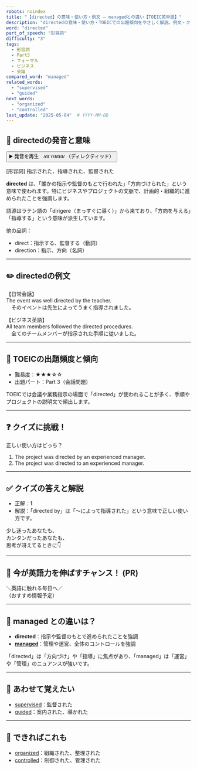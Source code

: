 ```yaml
---
robots: noindex
title: "【directed】の意味・使い方・例文 ― managedとの違い【TOEIC英単語】"
description: "directedの意味・使い方・TOEICでの出題傾向をやさしく解説。例文・クイズ付きでmanagedとの違いもわかりやすく学べます。"
word: "directed"
part_of_speech: "形容詞"
difficulty: "3"
tags:
  - 形容詞
  - Part3
  - フォーマル
  - ビジネス
  - 会議
compared_word: "managed"
related_words:
  - "supervised"
  - "guided"
next_words:
  - "organized"
  - "controlled"
last_update: "2025-05-04"  # YYYY-MM-DD
---
```


## 🔰 directedの発音と意味

<button class="play-audio" onclick="playTTS('directed')">
  <span class="play-audio-main">
    ▶️ 発音を再生　/dɪˈrɛktɪd/
  </span>
  <span class="play-audio-sub">
    （ディレクティッド）
  </span>
</button>

[形容詞] 指示された、指導された、監督された

**directed** は、「誰かの指示や監督のもとで行われた」「方向づけられた」という意味で使われます。特にビジネスやプロジェクトの文脈で、計画的・組織的に進められたことを強調します。

語源はラテン語の「dirigere（まっすぐに導く）」から来ており、「方向を与える」「指導する」という意味が派生しています。

他の品詞：  
- direct：指示する、監督する（動詞）
- direction：指示、方向（名詞）

---

## ✏️ directedの例文

【日常会話】  
The event was well directed by the teacher.  
　そのイベントは先生によってうまく指導されました。

【ビジネス英語】  
All team members followed the directed procedures.  
　全てのチームメンバーが指示された手順に従いました。

---

## 🎯 TOEICの出題頻度と傾向

- 難易度：★★★☆☆
- 出題パート：Part 3（会話問題）

TOEICでは会議や業務指示の場面で「directed」が使われることが多く、手順やプロジェクトの説明文で頻出します。

---

## ❓ クイズに挑戦！

正しい使い方はどっち？

1. The project was directed by an experienced manager.  
2. The project was directed to an experienced manager.

---

## ✅ クイズの答えと解説

- 正解：**1**
- 解説：「directed by」は「～によって指導された」という意味で正しい使い方です。

少し迷ったあなたも、  
カンタンだったあなたも、  
思考が冴えてるときに👇️

---

## 🚀 今が英語力を伸ばすチャンス！ (PR)

<div class="info-center">
＼英語に触れる毎日へ／<br>  
（おすすめ情報予定）
</div>

---

## 🤔  managed との違いは？

- **directed**：指示や監督のもとで進められたことを強調
- **[managed](/word/managed)**：管理や運営、全体のコントロールを強調

「directed」は「方向づけ」や「指導」に焦点があり、「managed」は「運営」や「管理」のニュアンスが強いです。

---

## 🧩 あわせて覚えたい

- [supervised](/word/supervised)：監督された
- [guided](/word/guided)：案内された、導かれた

---

## 📖 できればこれも

- [organized](/word/organized)：組織された、整理された
- [controlled](/word/controlled)：制御された、管理された

<!-- cvid: aid15_bid34 -->
